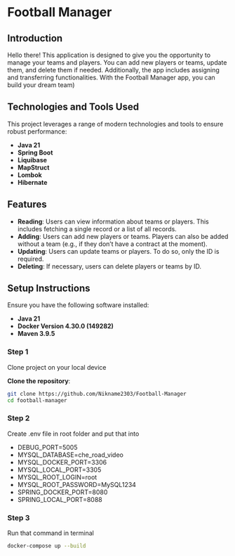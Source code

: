 # Football Manager

## Introduction

Hello there! This application is designed to give you the opportunity to manage your teams and players. You can add new players or teams, update them, and delete them if needed. Additionally, the app includes assigning and transferring functionalities. With the Football Manager app, you can build your dream team)
## Technologies and Tools Used

This project leverages a range of modern technologies and tools to ensure robust performance:
- **Java 21**
- **Spring Boot**
- **Liquibase**
- **MapStruct**
- **Lombok**
- **Hibernate**

## Features 

- **Reading**: Users can view information about teams or players. This includes fetching a single record or a list of all records.
- **Adding**: Users can add new players or teams. Players can also be added without a team (e.g., if they don’t have a contract at the moment).
- **Updating**: Users can update teams or players. To do so, only the ID is required.
- **Deleting**: If necessary, users can delete players or teams by ID.

## Setup Instructions

Ensure you have the following software installed:

- **Java 21**
- **Docker Version 4.30.0 (149282)**
- **Maven 3.9.5**

### Step 1
Clone project on your local device

**Clone the repository**:
```bash
git clone https://github.com/Nikname2303/Football-Manager
cd football-manager
```


### Step 2
Create .env file in root folder and put that into

- DEBUG_PORT=5005
- MYSQL_DATABASE=che_road_video
- MYSQL_DOCKER_PORT=3306
- MYSQL_LOCAL_PORT=3305
- MYSQL_ROOT_LOGIN=root
- MYSQL_ROOT_PASSWORD=MySQL1234
- SPRING_DOCKER_PORT=8080
- SPRING_LOCAL_PORT=8088

### Step 3
Run that command in terminal
```bash
docker-compose up --build
```
